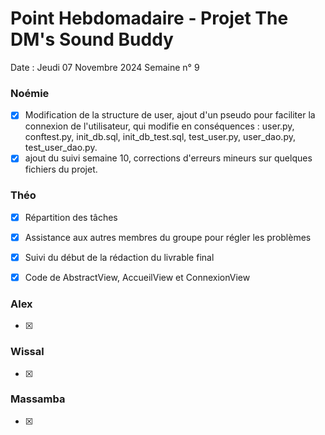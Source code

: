 # Point Hebdomadaire - Projet The DM's Sound Buddy


Date : Jeudi 07 Novembre 2024
Semaine n° 9


### Noémie

- [x] Modification de la structure de user, ajout d'un pseudo pour faciliter la connexion de l'utilisateur, qui modifie en conséquences : user.py, conftest.py, init_db.sql, init_db_test.sql, test_user.py, user_dao.py, test_user_dao.py.
- [x] ajout du suivi semaine 10, corrections d'erreurs mineurs sur quelques fichiers du projet. 

### Théo

- [x] Répartition des tâches
- [x] Assistance aux autres membres du groupe pour régler les problèmes
- [x] Suivi du début de la rédaction du livrable final
- [x] Code de AbstractView, AccueilView et ConnexionView


### Alex

- [x]

### Wissal

- [x]

### Massamba

- [x]
